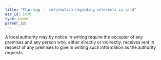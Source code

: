 ```yaml
---
title: "Planning -  information regarding interests in land"
esd_id: 1470
type: power
parent_id:  
---
```


A local authority may by notice in writing require the occupier of any premises and any person who, either directly or indirectly, receives rent in respect of any premises to give in writing such information as the authority requests.

